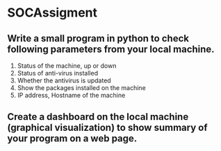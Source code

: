 # SOCAssigment

  ## Write a small program in python to check following parameters from your local machine.
  <ol> <li> Status of the machine, up or down </li>
      <li> Status of anti-virus installed </li>
      <li> Whether the antivirus is updated</li> 
      <li>  Show the packages installed on the machine </li> 
      <li> IP address, Hostname of the machine  </li> 
  </ol>
  
 ## Create a dashboard on the local machine (graphical visualization) to show summary of your program on a web page.
